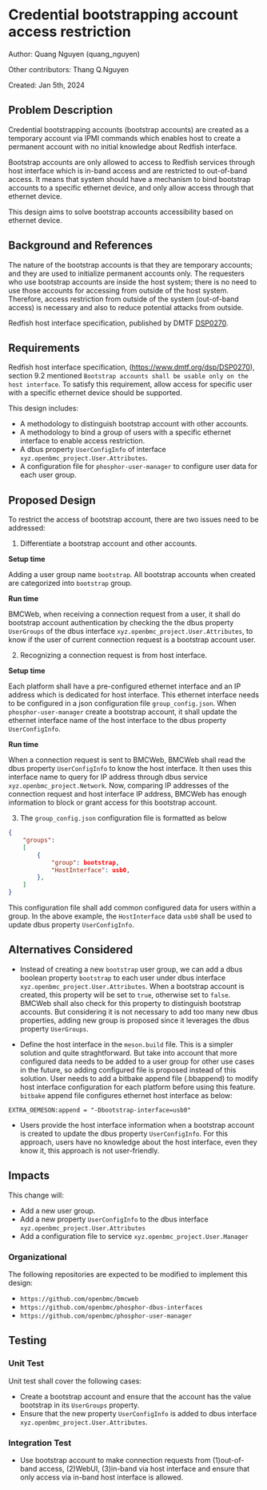 # Credential bootstrapping account access restriction

Author: Quang Nguyen (quang_nguyen)

Other contributors: Thang Q.Nguyen

Created: Jan 5th, 2024

## Problem Description

Credential bootstrapping accounts (bootstrap accounts) are created as a
temporary account via IPMI commands which enables host to create a permanent
account with no initial knowledge about Redfish interface.

Bootstrap accounts are only allowed to access to Redfish services through host
interface which is in-band access and are restricted to out-of-band access. It
means that system should have a mechanism to bind bootstrap accounts to a
specific ethernet device, and only allow access through that ethernet device.

This design aims to solve bootstrap accounts accessibility based on ethernet
device.

## Background and References

The nature of the bootstrap accounts is that they are temporary accounts; and
they are used to initialize permanent accounts only. The requesters who use
bootstrap accounts are inside the host system; there is no need to use those
accounts for accessing from outside of the host system. Therefore, access
restriction from outside of the system (out-of-band access) is necessary and
also to reduce potential attacks from outside.

Redfish host interface specification, published by DMTF
[DSP0270](https://www.dmtf.org/dsp/DSP0270).

## Requirements

Redfish host interface specification, (https://www.dmtf.org/dsp/DSP0270),
section 9.2 mentioned
`Bootstrap accounts shall be usable only on the host interface`. To satisfy this
requirement, allow access for specific user with a specific ethernet device
should be supported.

This design includes:

- A methodology to distinguish bootstrap account with other accounts.
- A methodology to bind a group of users with a specific ethernet interface to
  enable access restriction.
- A dbus property `UserConfigInfo` of interface
  `xyz.openbmc_project.User.Attributes`.
- A configuration file for `phosphor-user-manager` to configure user data for
  each user group.

## Proposed Design

To restrict the access of bootstrap account, there are two issues need to be
addressed:

1. Differentiate a bootstrap account and other accounts.

**Setup time**

Adding a user group name `bootstrap`. All bootstrap accounts when created are
categorized into `bootstrap` group.

**Run time**

BMCWeb, when receiving a connection request from a user, it shall do bootstrap
account authentication by checking the the dbus property `UserGroups` of the
dbus interface `xyz.openbmc_project.User.Attributes`, to know if the user of
current connection request is a bootstrap account user.

2. Recognizing a connection request is from host interface.

**Setup time**

Each platform shall have a pre-configured ethernet interface and an IP address
which is dedicated for host interface. This ethernet interface needs to be
configured in a json configuration file `group_config.json`. When
`phosphor-user-manager` create a bootstrap account, it shall update the ethernet
interface name of the host interface to the dbus property `UserConfigInfo`.

**Run time**

When a connection request is sent to BMCWeb, BMCWeb shall read the dbus property
`UserConfigInfo` to know the host interface. It then uses this interface name to
query for IP address through dbus service `xyz.openbmc_project.Network`. Now,
comparing IP addresses of the connection request and host interface IP address,
BMCWeb has enough information to block or grant access for this bootstrap
account.

3. The `group_config.json` configuration file is formatted as below

```json
{
    "groups":
    [
        {
            "group": bootstrap,
            "HostInterface": usb0,
        },
    ]
}
```

This configuration file shall add common configured data for users within a
group. In the above example, the `HostInterface` data `usb0` shall be used to
update dbus property `UserConfigInfo`.

## Alternatives Considered

- Instead of creating a new `bootstrap` user group, we can add a dbus boolean
  property `bootstrap` to each user under dbus interface
  `xyz.openbmc_project.User.Attributes`. When a bootstrap account is created,
  this property will be set to `true`, otherwise set to `false`. BMCWeb shall
  also check for this property to distinguish bootstrap accounts. But
  considering it is not necessary to add too many new dbus properties, adding
  new group is proposed since it leverages the dbus property `UserGroups`.

- Define the host interface in the `meson.build` file. This is a simpler
  solution and quite straghtforward. But take into account that more configured
  data needs to be added to a user group for other use cases in the future, so
  adding configured file is proposed instead of this solution. User needs to add
  a bitbake append file (.bbappend) to modify host interface configuration for
  each platform before using this feature. `bitbake` append file configures
  ethernet host interface as below:

```
EXTRA_OEMESON:append = "-Dbootstrap-interface=usb0"
```

- Users provide the host interface information when a bootstrap account is
  created to update the dbus property `UserConfigInfo`. For this approach, users
  have no knowledge about the host interface, even they know it, this approach
  is not user-friendly.

## Impacts

This change will:

- Add a new user group.
- Add a new property `UserConfigInfo` to the dbus interface
  `xyz.openbmc_project.User.Attributes`
- Add a configuration file to service `xyz.openbmc_project.User.Manager`

### Organizational

The following repositories are expected to be modified to implement this design:

- `https://github.com/openbmc/bmcweb`
- `https://github.com/openbmc/phosphor-dbus-interfaces`
- `https://github.com/openbmc/phosphor-user-manager`

## Testing

### Unit Test

Unit test shall cover the following cases:

- Create a bootstrap account and ensure that the account has the value bootstrap
  in its `UserGroups` property.
- Ensure that the new property `UserConfigInfo` is added to dbus interface
  `xyz.openbmc_project.User.Attributes`.

### Integration Test

- Use bootstrap account to make connection requests from (1)out-of-band access,
  (2)WebUI, (3)in-band via host interface and ensure that only access via
  in-band host interface is allowed.
